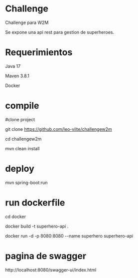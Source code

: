 # Challenge
Challenge para W2M

Se expone una api rest para gestion de superheroes.

# Requerimientos
Java 17

Maven 3.8.1

Docker

# compile
#clone project

git clone https://github.com/leo-vilte/challengew2m

cd challengew2m

mvn clean install

# deploy
mvn spring-boot:run 

# run dockerfile
cd docker

docker build -t superhero-api .

docker run -d -p 8080:8080 --name superhero superhero-api

# pagina de swagger

http://localhost:8080/swagger-ui/index.html
